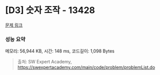 # [D3] 숫자 조작 - 13428 

[문제 링크](https://swexpertacademy.com/main/code/problem/problemDetail.do?contestProbId=AX4EJPs68IkDFARe) 

### 성능 요약

메모리: 56,944 KB, 시간: 148 ms, 코드길이: 1,098 Bytes



> 출처: SW Expert Academy, https://swexpertacademy.com/main/code/problem/problemList.do